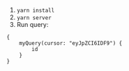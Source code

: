 1) `yarn install`
2) `yarn server`
3) Run query:

```
{
	myQuery(cursor: "eyJpZCI6IDF9") {
		id
	}
}
```